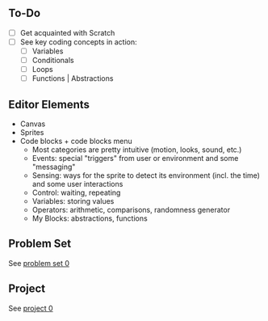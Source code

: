 ## To-Do
- [ ] Get acquainted with Scratch
- [ ] See key coding concepts in action:
	- [ ] Variables
	- [ ] Conditionals
	- [ ] Loops
	- [ ] Functions | Abstractions

## Editor Elements
- Canvas
- Sprites
- Code blocks + code blocks menu
	- Most categories are pretty intuitive (motion, looks, sound, etc.)
	- Events: special "triggers" from user or environment and some "messaging"
	- Sensing: ways for the sprite to detect its environment (incl. the time) and some user interactions 
	- Control: waiting, repeating
	- Variables: storing values
	- Operators: arithmetic, comparisons, randomness generator
	- My Blocks: abstractions, functions

## Problem Set
See [problem set 0](https://github.com/northridge-dev/python-game-dev/blob/main/problem_sets/0-scratch-cat.md)

## Project
See [project 0](https://github.com/northridge-dev/python-game-dev/blob/main/projects/0-scratch.md)